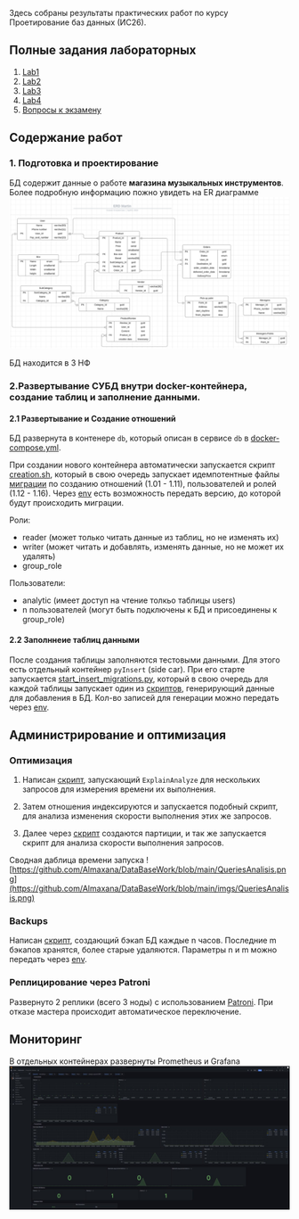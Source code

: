 Здесь собраны результаты практических работ по курсу Проетирование баз данных (ИС26).
## Полные задания лабораторных
1. [Lab1](https://github.com/Almaxana/DataBaseWork/blob/main/Labs/Lab1.pdf)
2. [Lab2](https://github.com/Almaxana/DataBaseWork/blob/main/Labs/Lab2.pdf)
3. [Lab3](https://github.com/Almaxana/DataBaseWork/blob/main/Labs/Lab3.pdf)
4. [Lab4](https://github.com/Almaxana/DataBaseWork/blob/main/Labs/Lab4.pdf)
5. [Вопросы к экзамену](https://github.com/Almaxana/DataBaseWork/blob/main/Labs/ExamQuestions.pdf)

## Содержание работ
### 1. Подготовка и проектирование
БД содержит данные о работе **магазина музыкальных инструментов**. Более подробную информацию пожно увидеть на ER диаграмме
![ERD](https://github.com/Almaxana/DataBaseWork/blob/main/imgs/ERD.png)

БД находится в 3 НФ


### 2.Развертывание СУБД внутри docker-контейнера, создание таблиц и заполнение данными.
#### 2.1 Развертывание и Создание отношений
БД развернута в контенере ```db```, который описан в сервисе ```db``` в  [docker-compose.yml](https://github.com/Almaxana/DataBaseWork/blob/main/docker-compose.yml).    

При создании нового контейнера автоматически запускается скрипт [creation.sh](https://github.com/Almaxana/DataBaseWork/blob/main/migrations/creation.sh), который в свою очередь запускает идемпотентные файлы [миграции](https://github.com/Almaxana/DataBaseWork/tree/main/migrations/numbered_migrations) по созданию отношений (1.01 - 1.11), пользователей и ролей (1.12 - 1.16). Через [env](https://github.com/Almaxana/DataBaseWork/blob/main/.env) есть возможность передать версию, до которой будут происходить миграции.

Роли:
 - reader (может только читать данные из таблиц, но не изменять их)
 - writer (может читать и добавлять, изменять данные, но не может их удалять)
 - group_role
 
Пользователи:
 - analytic (имеет доступ на чтение толкьо таблицы users)
 - n пользователей (могут быть подключены к БД и присоединены к group_role)
 

#### 2.2 Заполннеие таблиц данными
После создания таблицы заполняются тестовыми данными. Для этого есть отдельный контейнер ```pyInsert``` (side car). При его старте запускается [start_insert_migrations.py](https://github.com/Almaxana/DataBaseWork/blob/main/py/start_insert_migrations.py), который в свою очередь для каждой таблицы запускает один из [скриптов](https://github.com/Almaxana/DataBaseWork/tree/main/py/py_migrations), генерирующий данные для добавления в БД. Кол-во записей для генерации можно передать через [env](https://github.com/Almaxana/DataBaseWork/blob/main/.env).



## Администрирование и оптимизация
### Оптимизация
1. Написан [скрипт](https://github.com/Almaxana/DataBaseWork/blob/main/py/explain/ExplainQueries.py), запускающий ```ExplainAnalyze``` для нескольких запросов для измерения времени их выполнения.

2. Затем отношения индексируются и запускается подобный скрипт, для анализа изменения скорости выполнения этих же запросов.
3. Далее через [скрипт](https://github.com/Almaxana/DataBaseWork/blob/main/py/explain/partititonCreation.py) создаются партиции, и так же запускается скрипт для анализа скорости выполнения запросов.

Сводная даблица времени запуска
![https://github.com/Almaxana/DataBaseWork/blob/main/QueriesAnalisis.png](https://github.com/Almaxana/DataBaseWork/blob/main/imgs/QueriesAnalisis.png)

### Backups

Написан [скрипт](https://github.com/Almaxana/DataBaseWork/blob/main/py/backups/backupCreation.py), создающий бэкап БД каждые n часов. Последние m бэкапов хранятся, более старые удаляются. Параметры n и m можно передать через [env](https://github.com/Almaxana/DataBaseWork/blob/main/.env).

### Реплицирование через Patroni

Развернуто 2 реплики (всего 3 ноды) с использованием [Patroni](https://github.com/patroni/patroni). При отказе мастера происходит автоматическое переключение.

## Мониторинг

В отдельных контейнерах развернуты Prometheus и Grafana
![Grafana example](https://github.com/Almaxana/DataBaseWork/blob/main/imgs/Grafana_ex.jpg)
